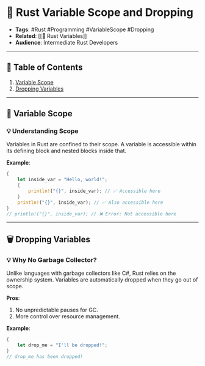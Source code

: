 # 🦀 Rust Variable Scope and Dropping

- **Tags**: #Rust #Programming #VariableScope #Dropping
- **Related**: [[🦀 Rust Variables]]
- **Audience**: Intermediate Rust Developers

---

## 📝 Table of Contents

1. [Variable Scope](https://chat.openai.com/c/ff5727ad-ade4-491a-84c9-283bef4dbbaf#%F0%9F%94%AD-variable-scope)
2. [Dropping Variables](https://chat.openai.com/c/ff5727ad-ade4-491a-84c9-283bef4dbbaf#%F0%9F%97%91%EF%B8%8F-dropping-variables)

---

## 🔭 Variable Scope

### 💡 Understanding Scope

Variables in Rust are confined to their scope. A variable is accessible within its defining block and nested blocks inside that.

**Example**:
```rust
{
    let inside_var = "Hello, world!";
    {
	    println!("{}", inside_var); // ✅ Accessible here
    }
    println!("{}", inside_var); // ✅ Also accessible here
}
// println!("{}", inside_var); // ❌ Error: Not accessible here
```
---

## 🗑️ Dropping Variables

### 💡 Why No Garbage Collector?

Unlike languages with garbage collectors like C#, Rust relies on the ownership system. Variables are automatically dropped when they go out of scope.

**Pros**:

1. No unpredictable pauses for GC.
2. More control over resource management.

**Example**:
```rust
{
    let drop_me = "I'll be dropped!";
}
// drop_me has been dropped!
```